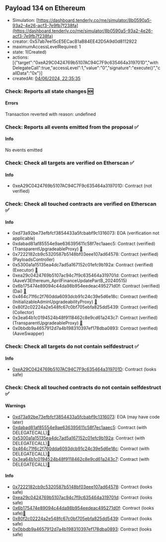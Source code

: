 ## Payload 134 on Ethereum

- Simulation: [https://dashboard.tenderly.co/me/simulator/8b0590a5-93a2-4e26-acf3-7e9fb7f238fa](https://dashboard.tenderly.co/me/simulator/8b0590a5-93a2-4e26-acf3-7e9fb7f238fa)
- creator: 0x57ab7ee15cE5ECacB1aB84EE42D5A9d0d8112922
- maximumAccessLevelRequired: 1
- state: 1(Created)
- actions: [{"target":"0xeA29C0424769b5107AC94C7F9c635464a319701D","withDelegateCall":true,"accessLevel":1,"value":"0","signature":"execute()","callData":"0x"}]
- createdAt: [04/06/2024, 22:35:35](https://etherscan.io/tx/0xaeea6fd7a0557f14d95b55d2fe4f88ed100a16fee5062b03ce935b6e51b071f6)

### Check: Reports all state changes :sos:

#### Errors

Transaction reverted with reason: undefined

### Check: Reports all events emitted from the proposal :white_check_mark:

#### Info

No events emitted

### Check: Check all targets are verified on Etherscan :white_check_mark:

#### Info

- 0xeA29C0424769b5107AC94C7F9c635464a319701D: Contract (not verified) 

### Check: Check all touched contracts are verified on Etherscan :white_check_mark:

#### Info

- 0xd73a92be73efbfcf3854433a5fcbabf9c1316073: EOA (verification not applicable)
- 0xdabad81af85554e9ae636395611c58f7ec1aaec5: Contract (verified) (TransparentUpgradeableProxy) [:ghost:](https://github.com/bgd-labs/aave-address-book "GovernanceV3Ethereum.PAYLOADS_CONTROLLER")
- 0x7222182cb9c5320587b5148bf03eee107ad64578: Contract (verified) (PayloadsController) 
- 0x5300a1a15135ea4dc7ad5a167152c01efc9b192a: Contract (verified) (Executor) [:ghost:](https://github.com/bgd-labs/aave-address-book "AaveV2Ethereum.POOL_ADMIN, AaveV2EthereumAMM.POOL_ADMIN, AaveV3Ethereum.ACL_ADMIN, GovernanceV3Ethereum.EXECUTOR_LVL_1")
- 0xea29c0424769b5107ac94c7f9c635464a319701d: Contract (verified) (AaveV3Ethereum_AprilFinanceUpdatePartB_20240515) 
- 0x6b175474e89094c44da98b954eedeac495271d0f: Contract (verified) (Dai) [:ghost:](https://github.com/bgd-labs/aave-address-book "AaveV2Ethereum.ASSETS.DAI.UNDERLYING, AaveV2EthereumAMM.ASSETS.DAI.UNDERLYING, AaveV3Ethereum.ASSETS.DAI.UNDERLYING")
- 0x464c71f6c2f760dda6093dcb91c24c39e5d6e18c: Contract (verified) (InitializableAdminUpgradeabilityProxy) [:ghost:](https://github.com/bgd-labs/aave-address-book "AaveV2Ethereum.COLLECTOR, AaveV2EthereumAMM.COLLECTOR, AaveV2EthereumArc.COLLECTOR, AaveV3Ethereum.COLLECTOR")
- 0x80f2c02224a2e548fc67c0bf705ebfa825dd5439: Contract (verified) (Collector) 
- 0x3ea64b1c0194524b48f9118462c8e9cd61a243c7: Contract (verified) (TransparentUpgradeableProxy) [:ghost:](https://github.com/bgd-labs/aave-address-book "MiscEthereum.AAVE_SWAPPER")
- 0x0bbdb9a4657912d7a4b198310397ef178dba0893: Contract (verified) (AaveSwapper) 

### Check: Check all targets do not contain selfdestruct :white_check_mark:

#### Info

- [0xeA29C0424769b5107AC94C7F9c635464a319701D](https://etherscan.io/address/0xeA29C0424769b5107AC94C7F9c635464a319701D): Contract (looks safe)

### Check: Check all touched contracts do not contain selfdestruct :white_check_mark:

#### Warnings

- [0xd73a92be73efbfcf3854433a5fcbabf9c1316073](https://etherscan.io/address/0xd73a92be73efbfcf3854433a5fcbabf9c1316073): EOA (may have code later)
- [0xdabad81af85554e9ae636395611c58f7ec1aaec5](https://etherscan.io/address/0xdabad81af85554e9ae636395611c58f7ec1aaec5): Contract (with DELEGATECALL)[:ghost:](https://github.com/bgd-labs/aave-address-book "GovernanceV3Ethereum.PAYLOADS_CONTROLLER")
- [0x5300a1a15135ea4dc7ad5a167152c01efc9b192a](https://etherscan.io/address/0x5300a1a15135ea4dc7ad5a167152c01efc9b192a): Contract (with DELEGATECALL)[:ghost:](https://github.com/bgd-labs/aave-address-book "AaveV2Ethereum.POOL_ADMIN, AaveV2EthereumAMM.POOL_ADMIN, AaveV3Ethereum.ACL_ADMIN, GovernanceV3Ethereum.EXECUTOR_LVL_1")
- [0x464c71f6c2f760dda6093dcb91c24c39e5d6e18c](https://etherscan.io/address/0x464c71f6c2f760dda6093dcb91c24c39e5d6e18c): Contract (with DELEGATECALL)[:ghost:](https://github.com/bgd-labs/aave-address-book "AaveV2Ethereum.COLLECTOR, AaveV2EthereumAMM.COLLECTOR, AaveV2EthereumArc.COLLECTOR, AaveV3Ethereum.COLLECTOR")
- [0x3ea64b1c0194524b48f9118462c8e9cd61a243c7](https://etherscan.io/address/0x3ea64b1c0194524b48f9118462c8e9cd61a243c7): Contract (with DELEGATECALL)[:ghost:](https://github.com/bgd-labs/aave-address-book "MiscEthereum.AAVE_SWAPPER")

#### Info

- [0x7222182cb9c5320587b5148bf03eee107ad64578](https://etherscan.io/address/0x7222182cb9c5320587b5148bf03eee107ad64578): Contract (looks safe)
- [0xea29c0424769b5107ac94c7f9c635464a319701d](https://etherscan.io/address/0xea29c0424769b5107ac94c7f9c635464a319701d): Contract (looks safe)
- [0x6b175474e89094c44da98b954eedeac495271d0f](https://etherscan.io/address/0x6b175474e89094c44da98b954eedeac495271d0f): Contract (looks safe)[:ghost:](https://github.com/bgd-labs/aave-address-book "AaveV2Ethereum.ASSETS.DAI.UNDERLYING, AaveV2EthereumAMM.ASSETS.DAI.UNDERLYING, AaveV3Ethereum.ASSETS.DAI.UNDERLYING")
- [0x80f2c02224a2e548fc67c0bf705ebfa825dd5439](https://etherscan.io/address/0x80f2c02224a2e548fc67c0bf705ebfa825dd5439): Contract (looks safe)
- [0x0bbdb9a4657912d7a4b198310397ef178dba0893](https://etherscan.io/address/0x0bbdb9a4657912d7a4b198310397ef178dba0893): Contract (looks safe)

